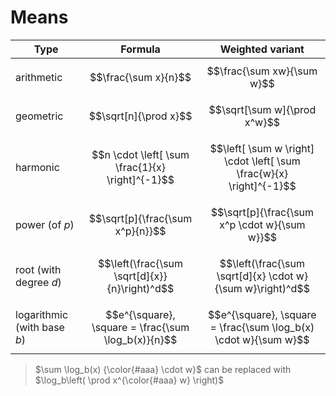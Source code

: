 # Means

| Type | Formula | Weighted variant |
|--|--|--|
| arithmetic | $$\frac{\sum x}{n}$$ | $$\frac{\sum xw}{\sum w}$$ |
| geometric | $$\sqrt[n]{\prod x}$$ | $$\sqrt[\sum w]{\prod x^w}$$ |
| harmonic | $$n \cdot \left[ \sum \frac{1}{x} \right]^{-1}$$ | $$\left[ \sum w \right] \cdot \left[ \sum \frac{w}{x} \right]^{-1}$$ |
| power (of $p$) | $$\sqrt[p]{\frac{\sum x^p}{n}}$$ | $$\sqrt[p]{\frac{\sum x^p \cdot w}{\sum w}}$$ |
| root (with degree $d$) | $$\left(\frac{\sum \sqrt[d]{x}}{n}\right)^d$$ | $$\left(\frac{\sum \sqrt[d]{x} \cdot w}{\sum w}\right)^d$$ |
| logarithmic (with base $b$) | $$e^{\square}, \square = \frac{\sum \log_b(x)}{n}$$ | $$e^{\square}, \square = \frac{\sum \log_b(x) \cdot w}{\sum w}$$ |

> $\sum \log_b(x) {\color{#aaa} \cdot w}$ can be replaced with $\log_b\left( \prod x^{\color{#aaa} w} \right)$

